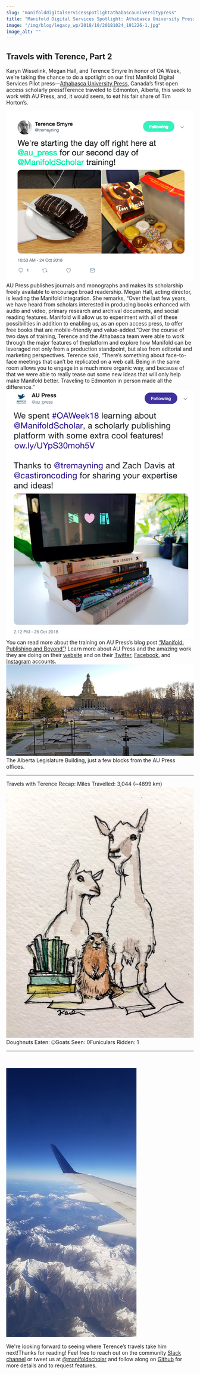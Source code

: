 ```yaml
---
slug: "manifolddigitalservicesspotlightathabascauniversitypress"
title: "Manifold Digital Services Spotlight: Athabasca University Press"
image: "/img/blog/legacy_wp/2018/10/20181024_191226-1.jpg"
image_alt: ""
---
```


## Travels with Terence, Part 2
Karyn Wisselink, Megan Hall, and Terence Smyre In honor of OA Week, we’re taking the chance to do a spotlight on our first Manifold Digital Services Pilot press—[Athabasca University Press](http://aupress.ca/), Canada’s first open access scholarly press!Terence traveled to Edmonton, Alberta, this week to work with AU Press, and, it would seem, to eat his fair share of Tim Horton’s.

<!--truncate-->

[![Tweet from @tremayning with images of donuts and chocolate cake. caption 'We're starting the day off right here at @au_press for our second day of @ManifoldScholar training!"](/img/blog/legacy_wp/2018/10/Screen-Shot-2018-10-24-at-11.59.26-AM.png)](/img/blog/legacy_wp/2018/10/Screen-Shot-2018-10-24-at-11.59.26-AM.png)AU Press publishes journals and monographs and makes its scholarship freely available to encourage broad readership. Megan Hall, acting director, is leading the Manifold integration. She remarks, “Over the last few years, we have heard from scholars interested in producing books enhanced with audio and video, primary research and archival documents, and social reading features. Manifold will allow us to experiment with all of these possibilities in addition to enabling us, as an open access press, to offer free books that are mobile-friendly and value-added.”Over the course of two days of training, Terence and the Athabasca team were able to work through the major features of theplatform and explore how Manifold can be leveraged not only from a production standpoint, but also from editorial and marketing perspectives. Terence said, “There’s something about face-to-face meetings that can’t be replicated on a web call. Being in the same room allows you to engage in a much more organic way, and because of that we were able to really tease out some new ideas that will only help make Manifold better. Traveling to Edmonton in person made all the difference.” ![tweet from @au_press for #OAWeek18 including a link to their blog ow.ly/UYpS30moh5v and a photo of Manifold on a tablet atop a stack of press publications.](/img/blog/legacy_wp/2018/10/Screen-Shot-2018-10-26-at-4.23.06-PM.png)You can read more about the training on AU Press’s blog post [“Manifold: Publishing and Beyond”](http://www.aupressblog.ca/2018/10/26/manifold-publishing-and-beyond/?platform=hootsuite#.W9N3tXpKjOQ)!&nbsp;Learn more about AU Press and the amazing work they are doing on their [website](http://aupress.ca/) and on their [Twitter](https://twitter.com/au_press), [Facebook](https://www.facebook.com/AUPress1), and [Instagram](https://www.instagram.com/au_press/) accounts.[![](/img/blog/legacy_wp/2018/10/20181022_171210.jpg)](/img/blog/legacy_wp/2018/10/20181022_171210.jpg) The Alberta Legislature Building, just a few blocks from the AU Press offices.
* * *
 Travels with Terence Recap: Miles Travelled: 3,044 (~4899 km)
 [![](/img/blog/legacy_wp/2018/10/goatsandgophers.jpg)](/img/blog/legacy_wp/2018/10/goatsandgophers.jpg)Doughnuts Eaten: 🤐Goats Seen: 0Funiculars Ridden: 1
* * *
 &nbsp;

 ![](/img/blog/legacy_wp/2018/10/20181022_113856.jpg)

 We're looking forward to seeing where Terence’s travels take him next!Thanks for reading! Feel free to reach out on the community [Slack channel](https://manifold-slackin.herokuapp.com/) or tweet us at [@manifoldscholar](https://twitter.com/ManifoldScholar) and follow along on [Github](https://github.com/ManifoldScholar/manifold/projects/7) for more details and to request features.

